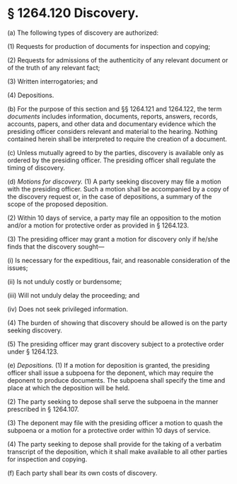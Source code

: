 # § 1264.120   Discovery.

(a) The following types of discovery are authorized:


(1) Requests for production of documents for inspection and copying;


(2) Requests for admissions of the authenticity of any relevant document or of the truth of any relevant fact;


(3) Written interrogatories; and


(4) Depositions.


(b) For the purpose of this section and §§ 1264.121 and 1264.122, the term *documents* includes information, documents, reports, answers, records, accounts, papers, and other data and documentary evidence which the presiding officer considers relevant and material to the hearing. Nothing contained herein shall be interpreted to require the creation of a document.


(c) Unless mutually agreed to by the parties, discovery is available only as ordered by the presiding officer. The presiding officer shall regulate the timing of discovery.


(d) *Motions for discovery.* (1) A party seeking discovery may file a motion with the presiding officer. Such a motion shall be accompanied by a copy of the discovery request or, in the case of depositions, a summary of the scope of the proposed deposition.


(2) Within 10 days of service, a party may file an opposition to the motion and/or a motion for protective order as provided in § 1264.123.


(3) The presiding officer may grant a motion for discovery only if he/she finds that the discovery sought—


(i) Is necessary for the expeditious, fair, and reasonable consideration of the issues;


(ii) Is not unduly costly or burdensome;


(iii) Will not unduly delay the proceeding; and


(iv) Does not seek privileged information.


(4) The burden of showing that discovery should be allowed is on the party seeking discovery.


(5) The presiding officer may grant discovery subject to a protective order under § 1264.123.


(e) *Depositions.* (1) If a motion for deposition is granted, the presiding officer shall issue a subpoena for the deponent, which may require the deponent to produce documents. The subpoena shall specify the time and place at which the deposition will be held.


(2) The party seeking to depose shall serve the subpoena in the manner prescribed in § 1264.107.


(3) The deponent may file with the presiding officer a motion to quash the subpoena or a motion for a protective order within 10 days of service.


(4) The party seeking to depose shall provide for the taking of a verbatim transcript of the deposition, which it shall make available to all other parties for inspection and copying.


(f) Each party shall bear its own costs of discovery.




